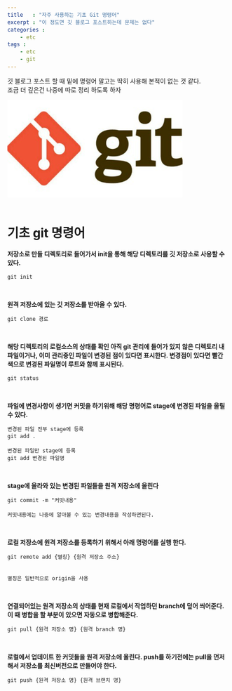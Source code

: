 ```yaml
---
title   : "자주 사용하는 기초 Git 명령어"
excerpt : "이 정도면 깃 블로그 포스트하는데 문제는 없다"
categories : 
    - etc
tags : 
    - etc
    - git
---
```


깃 블로그 포스트 할 때 밑에 명령어 말고는 딱히 사용해 본적이 없는 것 같다.  
조금 더 깊은건 나중에 따로 정리 하도록 하자

![git](/assets/img/etc/git.jpg)  
<br/>

# 기초 git 명령어  

__저장소로 만들 디렉토리로 들어가서 init을 통해 해당 디렉토리를 깃 저장소로 사용할 수 있다.__  
```
git init
```  
<br/>

__원격 저장소에 있는 깃 저장소를 받아올 수 있다.__  
```
git clone 경로
```  
<br/>

__해당 디렉토리의 로컬소스의 상태를 확인 아직 git 관리에 들어가 있지 않은 디렉토리 내 파일이거나, 이미 관리중인 파일이 변경된 점이 있다면 표시한다. 변경점이 있다면 빨간색으로 변경된 파일명이 루트와 함께 표시된다.__  
```
git status
```  
<br/>

__파일에 변경사항이 생기면 커밋을 하기위해 해당 명령어로 stage에 변경된 파일을 올릴 수 있다.__  
```
변경된 파일 전부 stage에 등록
git add . 

변경된 파일만 stage에 등록
git add 변경된 파일명
```
<br/>

__stage에 올라와 있는 변경된 파일들을 원격 저장소에 올린다__
```
git commit -m "커밋내용"

커밋내용에는 나중에 알아볼 수 있는 변경내용을 작성하면된다.
```
<br/>

__로컬 저장소에 원격 저장소를 등록하기 위해서 아래 명령어를 실행 한다.__
```
git remote add {별칭} {원격 저장소 주소}


별칭은 일반적으로 origin을 사용
```
<br/>

__연결되어있는 원격 저장소의 상태를 현재 로컬에서 작업하던 branch에 덮어 씌어준다. 이 때 병합을 할 부분이 있으면 자동으로 병합해준다.__
```
git pull {원격 저장소 명} {원격 branch 명}
```

<br/>

__로컬에서 업데이트 한 커밋들을 원격 저장소에 올린다. push를 하기전에는 pull을 먼저해서 저장소를 최신버전으로 만들어야 한다.__
```
git push {원격 저장소 명} {원격 브랜치 명}
```
